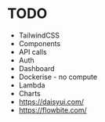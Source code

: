 # TODO

* TailwindCSS
* Components
* API calls
* Auth
* Dashboard
* Dockerise - no compute
* Lambda
* Charts
* https://daisyui.com/
* https://flowbite.com/
